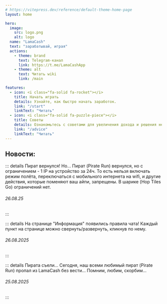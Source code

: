 ```yaml
---
# https://vitepress.dev/reference/default-theme-home-page
layout: home

hero:
  image:
    src: logo.png
    alt: logo
  name: "LamaCash"
  text: "зарабатывай, играя"
  actions:
    - theme: brand
      text: Telegram-канал
      link: https://t.me/LamaCashApp
    - theme: alt
      text: Читать wiki
      link: /main

features:
  - icon: <i class="fa-solid fa-rocket"></i>
    title: Начать играть
    details: Узнайте, как быстро начать заработок.
    link: "/start"
    linkText: "Читать"
  - icon: <i class="fa-solid fa-puzzle-piece"></i>
    title: Советы
    details: Ознакомьтесь с советами для увеличения дохода и решения неполадок.
    link: "/advice"
    linkText: "Читать"
---
```


## Новости:
::: details Пират вернулся! Но...
Пират (Pirate Run) вернулся, но с ограничением - 1 IP на устройство за 24ч.
То есть нельзя включать режим полёта, переключаться с мобильного интернета на wifi, и другие действия, которые поменяют ваш айпи, запрещены. В шарике (Hop Tiles Go) ограничений нет.
###### 26.08.25
:::

::: details На странице "Информация" появились правила чата!
Каждый пункт на странице можно свернуть/развернуть, кликнув по нему.
###### 26.08.2025
:::

::: details Пирата съели...
Сегодня, наш всеми любимый пират (Pirate Run) пропал из LamaCash без вести...
Помним, любим, скорбим...
###### 25.08.2025
:::
